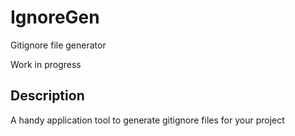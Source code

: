 # IgnoreGen
Gitignore file generator

Work in progress

## Description
A handy application tool to generate gitignore files for your project
